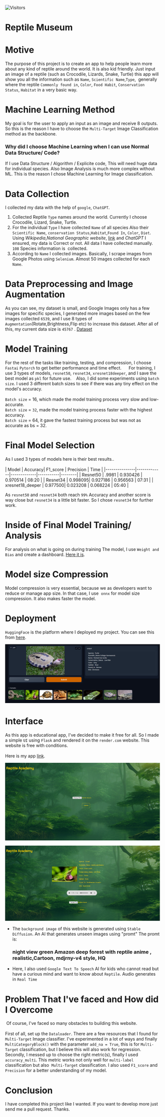  ![Visitors](https://api.visitorbadge.io/api/visitors?path=https%3A%2F%2Fgithub.com%2FAklimaRimi%2FReptile-Museum&label=views&labelColor=%23697689&countColor=%23f47373)
# Reptile Museum

# Motive

[](https://github.com/AklimaRimi/Reptile-Museum/assets/59701116/1fc103c4-df93-4dc8-ab4c-2ab1ff2eb1ab)


  The purpose of this project is to create an app to help people learn more about any kind of reptile around the world. It is also kid friendly. Just input an image of a reptile (such as Crocodile, Lizards, Snake, Turtle) this app will show you all the information such as `Name`, `Scientific Name`,`Type`,  generally where the reptile `Commonly found in`, `Color`, `Food Habit`, `Conservation Status`, `Habitat` in a very basic way.
  
# Machine Learning Method
  My goal is for the user to apply an input as an image and receive 8 outputs. So this is the reason I have to choose the `Multi-Target` Image Classification method as the backbone.  
  
  ### **Why did I choose Machine Learning when I can use Normal Data Structure/ Code?**
  
  If I use Data Structure / Algorithm / Explicite code, This will need huge data for individual species. Also Image Analysis is much more complex without ML. This is the reason I chose Machine Learning for Image classification.  

# Data Collection
  I collected my data with the help of `google`, `ChatGPT`.
  
1. Collected Reptile `Type` names around the world. Currently I choose Crocodile, Lizard, Snake, Turtle.<br>
2. For the individual `Type` I have collected `Name` of all species Also their `Scientific Name`, `conservation Status`,`Habitat`,`Found In`, `Color`, `Diet`. Using *Wikipedia*,*National Geographic website*, [link](https://www.crocodilesoftheworld.co.uk/conservation/conservation-status/) and *ChatGPT* I ensured, my data is Correct or not. All data I have collected manually. `108` Species information is  collected. <br>
3. According to `Name` I collected images. Basically, I scrape images from Google Photos using `Selenium`. Almost 50 images collected for each `Name`.

# Data Preprocessing and Image Augmentation

  As you can see, my dataset is small, and Google Images only has a few images for specific species, I generated more images based on the few images collected `6539`, and I use 8 types of `Augmentation`(Rotate,Brightness,Flip etc) to increase this dataset. After all of this, my current data size is `45767` . [Dataset](https://github.com/AklimaRimi/Reptile-Museum/blob/main/data/final_csv.csv)
  
# Model Training
  For the rest of the tasks like training, testing, and compression, I choose `Fastai` `Pytorch` to get better performance and time effect.
  
  For training, I use 3 types of models, `resnet50`, `resnet34`, `xresnet18deeper`, and I save the best model as `pkl` for future use.
  
  Also, I did some experiments using `batch size`. I used 3 different batch sizes to see if there was any tiny effect on the model's accuracy. <br><br>`Batch size` = 16, which made the model training process very slow and low-accurate. <br>`Batch size` = `32`, made the model training process faster with the highest accuracy. <br>`Batch size` = 64, it gave the fastest training process but was not as accurate as bs = 32.

# Final Model Selection
  As I used 3 types of models here is their best results..<br>  
   |   Model       |     Accuracy|   F1_score | Precision |  Time  |
  |---------------|-------------|-------------|-----------|--------|
  | Resnet50      |      .9981  |   0.930426  |  0.970514 |  08:20 |
  | Resnet34      |     0.998095|	0.927186	  | 0.956563	|  07:31 | 
  | xresnet18_deeper |  0.977500|	0.023208	  |  0.068224	| 05:40  |

  As `resnet50` and `resnet34` both reach `99%` Accuracy and another score is way close but `resnet34` is a little bit faster. So I chose `resnet34` for further work.

# Inside of Final Model Training/ Analysis
  For analysis on what is going on during training The model, I use `Weight and Bias` and create a dashboard. [Here it is](https://wandb.ai/aklimarimi7/Reptile-Museum?workspace=user-aklimarimi7).

# Model size Compression
  Model compression is very essential, because we as developers want to reduce or manage app size. In that case, I use  `onnx` for model size compression. It also makes faster the model.    

# Deployment
  `HuggingFace` is the platform where I deployed my project. You can see this from [here](https://huggingface.co/spaces/Rimi98/Reptile-Museum).
  
  ![](https://github.com/AklimaRimi/Reptile-Museum/blob/main/output_images/hf.png)

# Interface
  As this app is educational app, I've decided to make it free for all. So I made a simple `UI` using `Flask` and rendered it on the `render.com` website. This website is free with conditions.<br><br>Here is my app [link](reptile-museum.onrender.com/).
  
  ![](https://github.com/AklimaRimi/Reptile-Museum/blob/main/output_images/front.png)
  
  ![](https://github.com/AklimaRimi/Reptile-Museum/blob/main/output_images/back.png)
  
   * The `background image` of this website is generated using `Stable Diffusion`. An AI that generates unseen images using "promt" The promt is:  <h3>night view green Amazon deep forest with reptile anime , realistic,Cartoon, mdjrny-v4 style, HQ</h3>
   * Here, I also used `Google Text To Speech` AI for kids who cannot read but have a curious mind and want to know about `Reptile`. Audio generates in `Real Time`  

# Problem That I've faced and How did I Overcome 
   Of course, I've faced so many obstacles to building this website.<br><br>First of all, set up the `Dataloader`. There are a few resources that I found for `Multi-Target` Image classifier. I've experimented in a lot of ways and finally `MultiCategoryBlock()` with the parameter `add_na = True`, this is for `Multi-Target` classification, but I believe this will also work for regression.<br>Secondly, I messed up to choose the right metric(s), finally I used `accuracy_multi`. This metric works not only well for `multi-label` classification but also  `Multi-Target` classification. I also used `F1_score` and `Precision` for a better understanding of my model.
  
  
 # Conclusion
   I have completed this project like I wanted. If you want to develop more just send me a pull request. Thanks.



